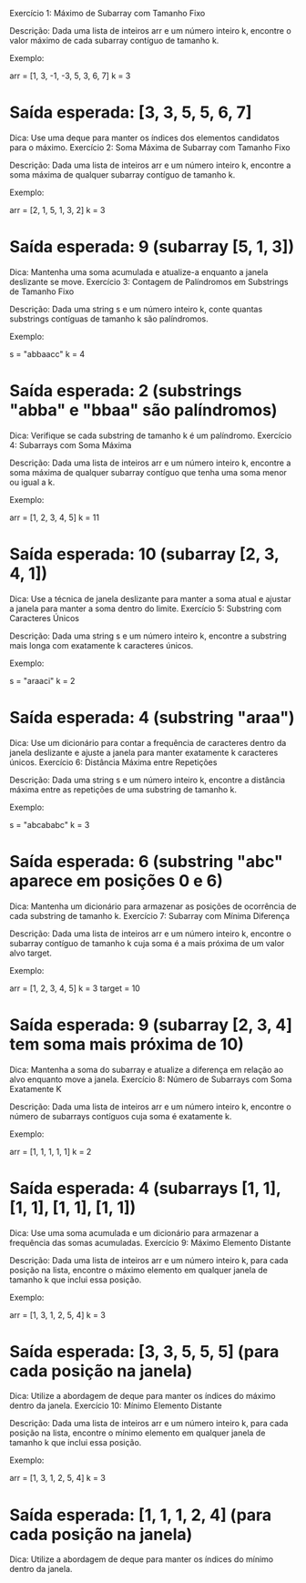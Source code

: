 Exercício 1: Máximo de Subarray com Tamanho Fixo

Descrição: Dada uma lista de inteiros arr e um número inteiro k, encontre o valor máximo de cada subarray contíguo de tamanho k.

Exemplo:

arr = [1, 3, -1, -3, 5, 3, 6, 7]
k = 3

# Saída esperada: [3, 3, 5, 5, 6, 7]

Dica: Use uma deque para manter os índices dos elementos candidatos para o máximo.
Exercício 2: Soma Máxima de Subarray com Tamanho Fixo

Descrição: Dada uma lista de inteiros arr e um número inteiro k, encontre a soma máxima de qualquer subarray contíguo de tamanho k.

Exemplo:


arr = [2, 1, 5, 1, 3, 2]
k = 3

# Saída esperada: 9 (subarray [5, 1, 3])

Dica: Mantenha uma soma acumulada e atualize-a enquanto a janela deslizante se move.
Exercício 3: Contagem de Palíndromos em Substrings de Tamanho Fixo

Descrição: Dada uma string s e um número inteiro k, conte quantas substrings contíguas de tamanho k são palíndromos.

Exemplo:


s = "abbaacc"
k = 4

# Saída esperada: 2 (substrings "abba" e "bbaa" são palíndromos)

Dica: Verifique se cada substring de tamanho k é um palíndromo.
Exercício 4: Subarrays com Soma Máxima

Descrição: Dada uma lista de inteiros arr e um número inteiro k, encontre a soma máxima de qualquer subarray contíguo que tenha uma soma menor ou igual a k.

Exemplo:


arr = [1, 2, 3, 4, 5]
k = 11

# Saída esperada: 10 (subarray [2, 3, 4, 1])

Dica: Use a técnica de janela deslizante para manter a soma atual e ajustar a janela para manter a soma dentro do limite.
Exercício 5: Substring com Caracteres Únicos

Descrição: Dada uma string s e um número inteiro k, encontre a substring mais longa com exatamente k caracteres únicos.

Exemplo:


s = "araaci"
k = 2

# Saída esperada: 4 (substring "araa")

Dica: Use um dicionário para contar a frequência de caracteres dentro da janela deslizante e ajuste a janela para manter exatamente k caracteres únicos.
Exercício 6: Distância Máxima entre Repetições

Descrição: Dada uma string s e um número inteiro k, encontre a distância máxima entre as repetições de uma substring de tamanho k.

Exemplo:


s = "abcababc"
k = 3

# Saída esperada: 6 (substring "abc" aparece em posições 0 e 6)

Dica: Mantenha um dicionário para armazenar as posições de ocorrência de cada substring de tamanho k.
Exercício 7: Subarray com Mínima Diferença

Descrição: Dada uma lista de inteiros arr e um número inteiro k, encontre o subarray contíguo de tamanho k cuja soma é a mais próxima de um valor alvo target.

Exemplo:


arr = [1, 2, 3, 4, 5]
k = 3
target = 10

# Saída esperada: 9 (subarray [2, 3, 4] tem soma mais próxima de 10)

Dica: Mantenha a soma do subarray e atualize a diferença em relação ao alvo enquanto move a janela.
Exercício 8: Número de Subarrays com Soma Exatamente K

Descrição: Dada uma lista de inteiros arr e um número inteiro k, encontre o número de subarrays contíguos cuja soma é exatamente k.

Exemplo:


arr = [1, 1, 1, 1, 1]
k = 2

# Saída esperada: 4 (subarrays [1, 1], [1, 1], [1, 1], [1, 1])

Dica: Use uma soma acumulada e um dicionário para armazenar a frequência das somas acumuladas.
Exercício 9: Máximo Elemento Distante

Descrição: Dada uma lista de inteiros arr e um número inteiro k, para cada posição na lista, encontre o máximo elemento em qualquer janela de tamanho k que inclui essa posição.

Exemplo:


arr = [1, 3, 1, 2, 5, 4]
k = 3

# Saída esperada: [3, 3, 5, 5, 5] (para cada posição na janela)

Dica: Utilize a abordagem de deque para manter os índices do máximo dentro da janela.
Exercício 10: Mínimo Elemento Distante

Descrição: Dada uma lista de inteiros arr e um número inteiro k, para cada posição na lista, encontre o mínimo elemento em qualquer janela de tamanho k que inclui essa posição.

Exemplo:


arr = [1, 3, 1, 2, 5, 4]
k = 3

# Saída esperada: [1, 1, 1, 2, 4] (para cada posição na janela)

Dica: Utilize a abordagem de deque para manter os índices do mínimo dentro da janela.
